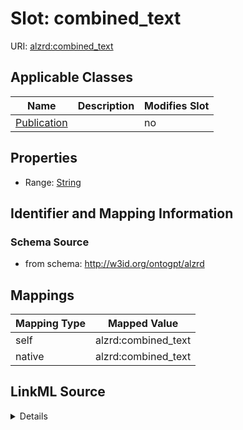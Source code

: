 

# Slot: combined_text

URI: [alzrd:combined_text](http://w3id.org/ontogpt/alzrdcombined_text)



<!-- no inheritance hierarchy -->





## Applicable Classes

| Name | Description | Modifies Slot |
| --- | --- | --- |
| [Publication](Publication.md) |  |  no  |







## Properties

* Range: [String](String.md)





## Identifier and Mapping Information







### Schema Source


* from schema: http://w3id.org/ontogpt/alzrd




## Mappings

| Mapping Type | Mapped Value |
| ---  | ---  |
| self | alzrd:combined_text |
| native | alzrd:combined_text |




## LinkML Source

<details>
```yaml
name: combined_text
from_schema: http://w3id.org/ontogpt/alzrd
rank: 1000
alias: combined_text
owner: Publication
domain_of:
- Publication
range: string

```
</details>